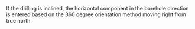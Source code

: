 If the drilling is inclined, the horizontal component in the borehole direction is entered based on the 360 degree orientation method moving right from true north.
